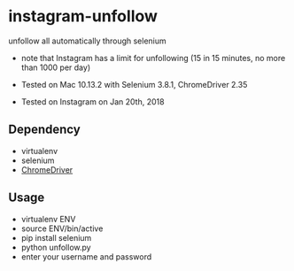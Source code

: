# instagram-unfollow
unfollow all automatically through selenium
* note that Instagram has a limit for unfollowing (15 in 15 minutes, no more than 1000 per day)

* Tested on Mac 10.13.2 with Selenium 3.8.1, ChromeDriver 2.35
* Tested on Instagram on Jan 20th, 2018

## Dependency
* virtualenv
* selenium
* [ChromeDriver](https://sites.google.com/a/chromium.org/chromedriver/downloads)

## Usage
* virtualenv ENV
* source ENV/bin/active
* pip install selenium
* python unfollow.py
* enter your username and password
